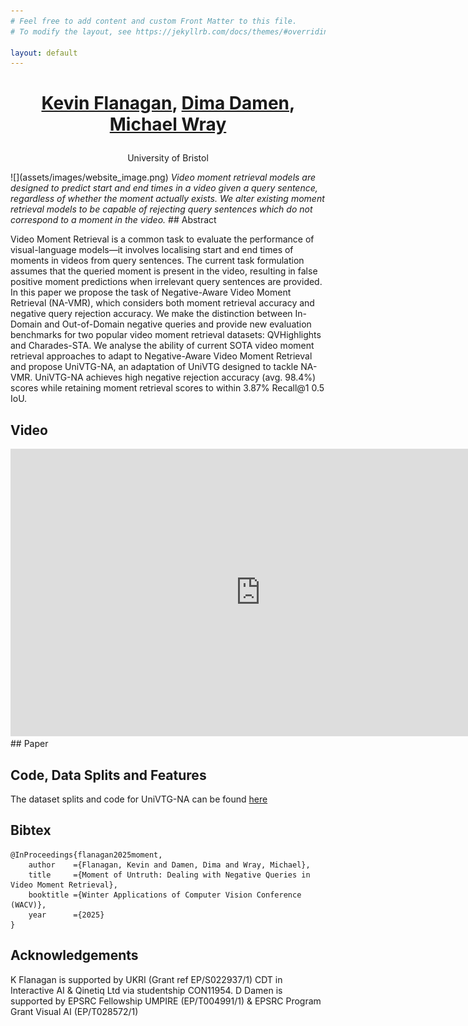 ```yaml
---
# Feel free to add content and custom Front Matter to this file.
# To modify the layout, see https://jekyllrb.com/docs/themes/#overriding-theme-defaults

layout: default
---
```

<h1><p style="text-align: center;"><a href="https://keflanagan.github.io">Kevin Flanagan</a>, <a href="https://dimadamen.github.io">Dima Damen</a>, <a href="https://mwray.github.io/">Michael Wray</a></p></h1>
<p style="text-align: center;">University of Bristol</p>
![](assets/images/website_image.png)
<i>Video moment retrieval models are designed to predict start and end times in a video given a query sentence, regardless of whether the moment actually exists. We alter existing moment retrieval models to be capable of rejecting query sentences which do not correspond to a moment in the video.</i>
## Abstract

Video Moment Retrieval is a common task to evaluate the performance of visual-language models—it involves localising start and end times of moments in videos from query sentences. The current task formulation assumes that the queried moment is present in the video, resulting in false positive moment predictions when irrelevant query sentences are provided. In this paper we propose the task of Negative-Aware Video Moment Retrieval (NA-VMR), which considers both moment retrieval accuracy and negative query rejection accuracy. We make the distinction between In-Domain and Out-of-Domain negative queries and provide new evaluation benchmarks for two popular video
moment retrieval datasets: QVHighlights and Charades-STA. We analyse the ability of current SOTA video moment retrieval approaches to adapt to Negative-Aware Video Moment Retrieval and propose UniVTG-NA, an adaptation of UniVTG designed to tackle NA-VMR. UniVTG-NA achieves high negative rejection accuracy (avg. 98.4%) scores while retaining moment retrieval scores to within 3.87% Recall@1 0.5 IoU.

## Video
<iframe width="800" height="460" src="https://www.youtube.com/embed/eFJMmmkzIGg" title="YouTube video player" frameborder="0" allow="accelerometer; autoplay; clipboard-write; encrypted-media; gyroscope; picture-in-picture; web-share" allowfullscreen></iframe>
## Paper
<!--
[ArXiv](https://arxiv.org/abs/2310.17395)
-->


## Code, Data Splits and Features

The dataset splits and code for UniVTG-NA can be found [here](https://github.com/keflanagan/Moment-of-Untruth)

## Bibtex

```
@InProceedings{flanagan2025moment,
    author    ={Flanagan, Kevin and Damen, Dima and Wray, Michael},
    title     ={Moment of Untruth: Dealing with Negative Queries in Video Moment Retrieval},
    booktitle ={Winter Applications of Computer Vision Conference (WACV)},
    year      ={2025}
}
```

## Acknowledgements

K Flanagan is supported by UKRI (Grant ref EP/S022937/1) CDT in
Interactive AI & Qinetiq Ltd via studentship CON11954. D Damen is supported by EPSRC
Fellowship UMPIRE (EP/T004991/1) & EPSRC Program Grant Visual AI (EP/T028572/1)
